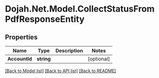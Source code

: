 # Dojah.Net.Model.CollectStatusFromPdfResponseEntity

## Properties

Name | Type | Description | Notes
------------ | ------------- | ------------- | -------------
**AccountId** | **string** |  | [optional] 

[[Back to Model list]](../README.md#documentation-for-models) [[Back to API list]](../README.md#documentation-for-api-endpoints) [[Back to README]](../README.md)

